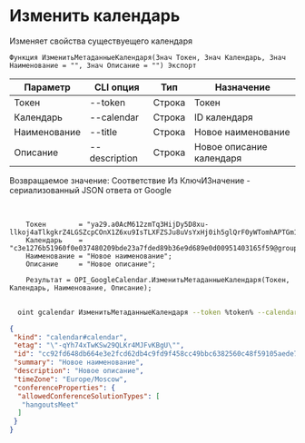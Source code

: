 ﻿---
sidebar_position: 3
---

# Изменить календарь
 Изменяет свойства существуещего календаря



`Функция ИзменитьМетаданныеКалендаря(Знач Токен, Знач Календарь, Знач Наименование = "", Знач Описание = "") Экспорт`

  | Параметр | CLI опция | Тип | Назначение |
  |-|-|-|-|
  | Токен | --token | Строка | Токен |
  | Календарь | --calendar | Строка | ID календаря |
  | Наименование | --title | Строка | Новое наименование |
  | Описание | --description | Строка | Новое описание календаря |

  
  Возвращаемое значение:   Соответствие Из КлючИЗначение - сериализованный JSON ответа от Google

<br/>




```bsl title="Пример кода"
    Токен        = "ya29.a0AcM612zmTq3HijDy5D8xu-llkoj4aTlkgkrZ4LGSZcpCOnX1Z6xu9IsTLXFZSJu8uVsYxHj0ih5glQrF0yWTomhAPTGm1M9Kk7ZvYIwpm...";
    Календарь    = "c3e1276b51960f0e037480209bde23a7fded89b36e9d689e0d00951403165f59@group.calendar.google.com";
    Наименование = "Новое наименование";
    Описание     = "Новое описание";

    Результат = OPI_GoogleCalendar.ИзменитьМетаданныеКалендаря(Токен, Календарь, Наименование, Описание);
```



```sh title="Пример команды CLI"
    
  oint gcalendar ИзменитьМетаданныеКалендаря --token %token% --calendar %calendar% --title "Тестовый календарь (изм.)" --description "Тестовое описание"

```

```json title="Результат"
{
 "kind": "calendar#calendar",
 "etag": "\"-qYh74xTwKSw29QLKr4MJFvKBgU\"",
 "id": "cc92fd648db664e3e2fcd62db4c9fd9f458cc49bbc6382560c48f59105aede70@group.calendar.google.com",
 "summary": "Новое наименование",
 "description": "Новое описание",
 "timeZone": "Europe/Moscow",
 "conferenceProperties": {
  "allowedConferenceSolutionTypes": [
   "hangoutsMeet"
  ]
 }
}
```
